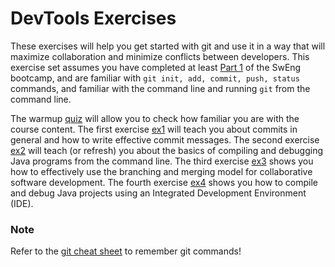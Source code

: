 # DevTools Exercises
These exercises will help you get started with git and use it in a way that will maximize collaboration and minimize conflicts between developers. 
This exercise set assumes you have completed at least [Part 1](https://github.com/sweng-epfl/Bootcamp#part-i) of the SwEng bootcamp, and are familiar with `git init, add, commit, push, status` commands, and familiar with the command line and running `git` from the command line.

The warmup [quiz](quiz.md) will allow you to check how familiar you are with the course content.
The first exercise [ex1](https://github.com/sweng-epfl/exercises/tree/master/devtools/ex1) will teach you about commits in general and how to write effective commit messages.
The second exercise [ex2](https://github.com/sweng-epfl/exercises/tree/master/devtools/ex2) will teach (or refresh) you about the basics of compiling and debugging Java programs from the command line.
The third exercise [ex3](https://github.com/sweng-epfl/exercises/tree/master/devtools/ex3) shows you how to effectively use the branching and merging model for collaborative software development.
The fourth exercise [ex4](https://github.com/sweng-epfl/exercises/tree/master/devtools/ex4) shows you how to compile and debug Java projects using an Integrated Development Environment (IDE).


### Note
Refer to the [git cheat sheet](https://education.github.com/git-cheat-sheet-education.pdf) to remember git commands!




